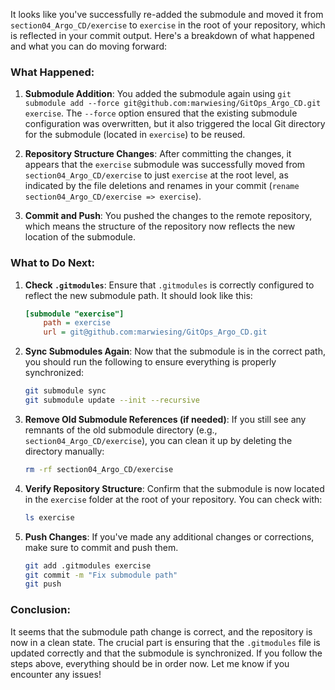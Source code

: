 It looks like you've successfully re-added the submodule and moved it from `section04_Argo_CD/exercise` to `exercise` in the root of your repository, which is reflected in your commit output. Here's a breakdown of what happened and what you can do moving forward:

### What Happened:

1. **Submodule Addition**: You added the submodule again using `git submodule add --force git@github.com:marwiesing/GitOps_Argo_CD.git exercise`. The `--force` option ensured that the existing submodule configuration was overwritten, but it also triggered the local Git directory for the submodule (located in `exercise`) to be reused.

2. **Repository Structure Changes**: After committing the changes, it appears that the `exercise` submodule was successfully moved from `section04_Argo_CD/exercise` to just `exercise` at the root level, as indicated by the file deletions and renames in your commit (`rename section04_Argo_CD/exercise => exercise`).

3. **Commit and Push**: You pushed the changes to the remote repository, which means the structure of the repository now reflects the new location of the submodule.

### What to Do Next:

1. **Check `.gitmodules`**: Ensure that `.gitmodules` is correctly configured to reflect the new submodule path. It should look like this:

   ```ini
   [submodule "exercise"]
       path = exercise
       url = git@github.com:marwiesing/GitOps_Argo_CD.git
   ```

2. **Sync Submodules Again**: Now that the submodule is in the correct path, you should run the following to ensure everything is properly synchronized:

   ```bash
   git submodule sync
   git submodule update --init --recursive
   ```

3. **Remove Old Submodule References (if needed)**: If you still see any remnants of the old submodule directory (e.g., `section04_Argo_CD/exercise`), you can clean it up by deleting the directory manually:

   ```bash
   rm -rf section04_Argo_CD/exercise
   ```

4. **Verify Repository Structure**: Confirm that the submodule is now located in the `exercise` folder at the root of your repository. You can check with:

   ```bash
   ls exercise
   ```

5. **Push Changes**: If you've made any additional changes or corrections, make sure to commit and push them.

   ```bash
   git add .gitmodules exercise
   git commit -m "Fix submodule path"
   git push
   ```

### Conclusion:

It seems that the submodule path change is correct, and the repository is now in a clean state. The crucial part is ensuring that the `.gitmodules` file is updated correctly and that the submodule is synchronized. If you follow the steps above, everything should be in order now. Let me know if you encounter any issues!